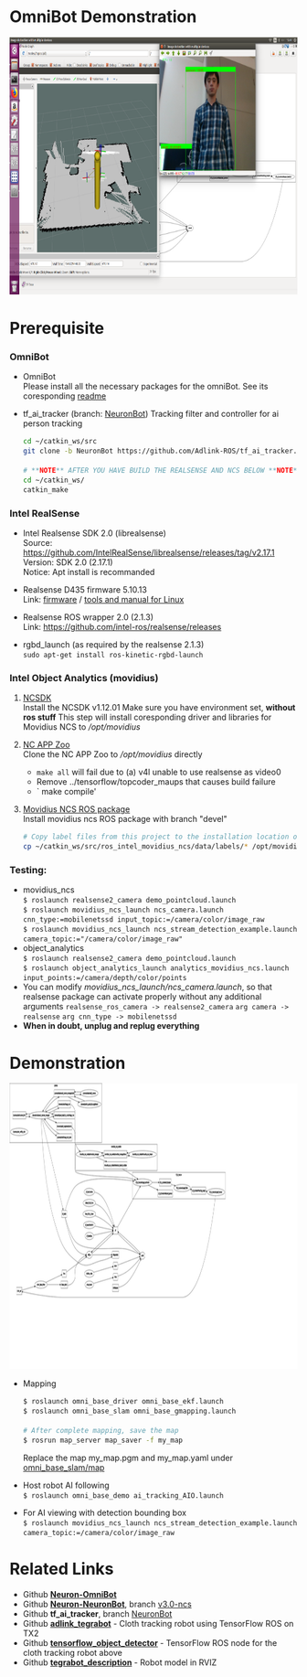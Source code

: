 # OmniBot Demonstration
<p align="center"><img src="../doc/screenshots/omni_ai_tracking.png?raw=true" height="450"></p>
  
# Prerequisite
### OmniBot
* OmniBot  
    Please install all the necessary packages for the omniBot. See its coresponding [readme](../readme.md)
       
* tf_ai_tracker (branch: [NeuronBot](https://github.com/Adlink-ROS/tf_ai_tracker/tree/NeuronBot))
    Tracking filter and controller for ai person tracking
    ```bash
    cd ~/catkin_ws/src  
    git clone -b NeuronBot https://github.com/Adlink-ROS/tf_ai_tracker.git
    
    # **NOTE** AFTER YOU HAVE BUILD THE REALSENSE AND NCS BELOW **NOTE** 
    cd ~/catkin_ws/
    catkin_make
    ```  
    
### Intel RealSense
* Intel Realsense SDK 2.0 (librealsense)   
  Source: https://github.com/IntelRealSense/librealsense/releases/tag/v2.17.1  
  Version: SDK 2.0 (2.17.1)  
  Notice: Apt install is recommanded  
  
* Realsense D435 firmware 5.10.13  
  Link: [firmware](https://downloadcenter.intel.com/download/28237/Latest-Firmware-for-Intel-RealSense-D400-Product-Family?v=t) / 
  [tools and manual for Linux](https://www.intel.com/content/www/us/en/support/articles/000028171/emerging-technologies/intel-realsense-technology.html)
  
* Realsense ROS wrapper 2.0 (2.1.3)  
  Link: https://github.com/intel-ros/realsense/releases
  
* rgbd_launch (as required by the realsense 2.1.3)  
  `sudo apt-get install ros-kinetic-rgbd-launch`

### Intel Object Analytics (movidius)
1. [NCSDK](https://github.com/movidius/ncsdk)  
    Install the NCSDK v1.12.01
    Make sure you have environment set, **without ros stuff**
    This step will install coresponding driver and libraries for Movidius NCS to _/opt/movidius_
  
2. [NC APP Zoo](https://github.com/movidius/ncappzoo)  
    Clone the NC APP Zoo to _/opt/movidius_ directly
    * `make all` will fail due to (a) v4l unable to use realsense as video0 
    * Remove ../tensorflow/topcoder_maups that causes build failure
    * ` make compile'
        
3. [Movidius NCS ROS package](https://github.com/intel/ros_intel_movidius_ncs/tree/devel)     
    Install movidius ncs ROS package with branch "devel"  
    ```bash
    # Copy label files from this project to the installation location of NCSDK
    cp ~/catkin_ws/src/ros_intel_movidius_ncs/data/labels/* /opt/movidius/ncappzoo/data/ilsvrc12/
    ```
    
### Testing:  
* movidius_ncs  
 `$ roslaunch realsense2_camera demo_pointcloud.launch`  
 `$ roslaunch movidius_ncs_launch ncs_camera.launch cnn_type:=mobilenetssd input_topic:=/camera/color/image_raw`  
 `$ roslaunch movidius_ncs_launch ncs_stream_detection_example.launch camera_topic:="/camera/color/image_raw"`  
* object_analytics  
 `$ roslaunch realsense2_camera demo_pointcloud.launch`  
 `$ roslaunch object_analytics_launch analytics_movidius_ncs.launch input_points:=/camera/depth/color/points`  
* You can modify _movidius_ncs_launch/ncs_camera.launch_, so that realsense package can activate properly without any additional arguments
    `realsense_ros_camera -> realsense2_camera`
    `arg camera -> realsense`
    `arg cnn_type -> mobilenetssd`
* **When in doubt, unplug and replug everything**  


# Demonstration
<p align="center"><img src="../doc/ROS%20graphs/rosgraph_omni_ai_tracking.svg" height="500"></p>  

* Mapping  
  ```bash
  $ roslaunch omni_base_driver omni_base_ekf.launch
  $ roslaunch omni_base_slam omni_base_gmapping.launch
  
  # After complete mapping, save the map
  $ rosrun map_server map_saver -f my_map
  ```  
  Replace the map my_map.pgm and my_map.yaml under [omni_base_slam/map](../omni_base_slam/map)
  
* Host robot AI following  
  `$ roslaunch omni_base_demo ai_tracking_AIO.launch`  

* For AI viewing with detection bounding box  
  `$ roslaunch movidius_ncs_launch ncs_stream_detection_example.launch camera_topic:=/camera/color/image_raw`
 
# Related Links
* Github **[Neuron-OmniBot](https://github.com/Adlink-ROS/Neuron-OmniBot)**
* Github **[Neuron-NeuronBot](https://github.com/Adlink-ROS/adlink_neuronbot/)**, branch [v3.0-ncs](https://github.com/Adlink-ROS/adlink_neuronbot/tree/v3.0-ncs)
* Github **tf_ai_tracker**, branch [NeuronBot](https://github.com/Adlink-ROS/tf_ai_tracker/tree/NeuronBot)
* Github **[adlink_tegrabot](https://github.com/Adlink-ROS/adlink_tegrabot)** - Cloth tracking robot using TensorFlow ROS on TX2
* Github **[tensorflow_object_detector](https://github.com/Adlink-ROS/tensorflow_object_detector)** - TensorFlow ROS node for the cloth tracking robot above
* Github **[tegrabot_description](https://github.com/Adlink-ROS/tegrabot_description)** - Robot model in RVIZ
